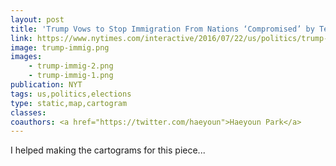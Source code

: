 ```yaml
---
layout: post
title: 'Trump Vows to Stop Immigration From Nations ‘Compromised’ by Terrorism. How Could It Work?'
link: https://www.nytimes.com/interactive/2016/07/22/us/politics/trump-immigration-ban-how-could-it-work.html
image: trump-immig.png
images:
    - trump-immig-2.png
    - trump-immig-1.png
publication: NYT
tags: us,politics,elections
type: static,map,cartogram
classes:
coauthors: <a href="https://twitter.com/haeyoun">Haeyoun Park</a>
---
```


I helped making the cartograms for this piece...
